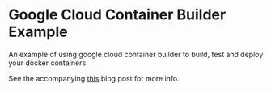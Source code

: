 Google Cloud Container Builder Example
======================================

An example of using google cloud container builder to build, test and deploy your docker containers.

See the accompanying [this](https://wildfish.com/blog/2017/03/29/google-cloud-container-builder-introduction/) blog 
post for more info.

